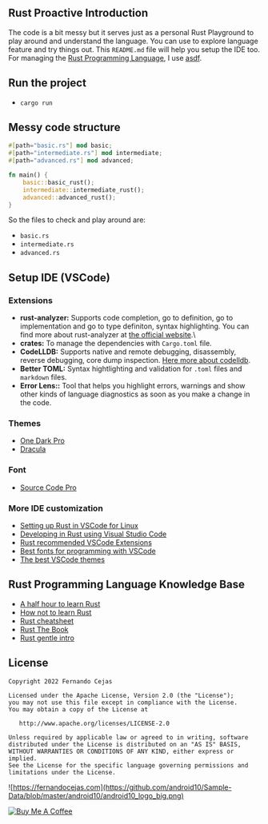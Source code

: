 ## Rust Proactive Introduction

The code is a bit messy but it serves just as a personal Rust Playground to play around and understand the language. You can use to explore language feature and try things out. This `README.md` file will help you setup the IDE too. For managing the [Rust Programming Language](https://www.rust-lang.org/), I use [asdf](https://asdf-vm.com/).

## Run the project

 - `cargo run`

## Messy code structure

```rust
#[path="basic.rs"] mod basic;
#[path="intermediate.rs"] mod intermediate;
#[path="advanced.rs"] mod advanced;

fn main() {
    basic::basic_rust();
    intermediate::intermediate_rust();
    advanced::advanced_rust();
}
```

So the files to check and play around are:

 - `basic.rs`
 - `intermediate.rs`
 - `advanced.rs`

## Setup IDE (VSCode)

### Extensions

 - **rust-analyzer:** Supports code completion, go to definition, go to implementation and go to type definiton, syntax highlighting. You can find more about rust-analyzer at [the official website](https://rust-analyzer.github.io/manual.html).\
 - **crates:** To manage the dependencies with `Cargo.toml` file.
 - **CodeLLDB:** Supports native and remote debugging, disassembly, reverse debugging, core dump inspection. [Here more about codelldb](https://github.com/vadimcn/vscode-lldb).
 - **Better TOML:** Syntax hightlighting and validation for `.toml` files and `markdown` files.
 - **Error Lens::** Tool that helps you highlight errors, warnings and show other kinds of language diagnostics as soon as you make a change in the code.

### Themes

 - [One Dark Pro](https://marketplace.visualstudio.com/items?itemName=zhuangtongfa.Material-theme)
 - [Dracula](https://draculatheme.com/visual-studio-code)

### Font

 - [Source Code Pro](https://adobe-fonts.github.io/source-code-pro/)

### More IDE customization

 - [Setting up Rust in VSCode for Linux](https://nayabsd.com/setting-up-rust-in-vs-code-for-linux)
 - [Developing in Rust using Visual Studio Code](https://dev.to/thiagomg/developing-in-rust-using-visual-studio-code-4kkl)
 - [Rust recommended VSCode Extensions](https://www.becomebetterprogrammer.com/rust-recommended-vscode-extensions/)
 - [Best fonts for programming with VSCode](https://toastofcode.com/best-fonts-for-programming-with-vscode/)
 - [The best VSCode themes](https://medium.com/quick-code/the-best-vs-code-themes-2022-9e9b648c4596)

## Rust Programming Language Knowledge Base

 - [A half hour to learn Rust](https://fasterthanli.me/articles/a-half-hour-to-learn-rust)
 - [How not to learn Rust](https://dystroy.org/blog/how-not-to-learn-rust/)
 - [Rust cheatsheet](https://cheats.rs/)
 - [Rust The Book](https://doc.rust-lang.org/stable/book/)
 - [Rust gentle intro](https://stevedonovan.github.io/rust-gentle-intro/)

## License

    Copyright 2022 Fernando Cejas

    Licensed under the Apache License, Version 2.0 (the "License");
    you may not use this file except in compliance with the License.
    You may obtain a copy of the License at

       http://www.apache.org/licenses/LICENSE-2.0

    Unless required by applicable law or agreed to in writing, software
    distributed under the License is distributed on an "AS IS" BASIS,
    WITHOUT WARRANTIES OR CONDITIONS OF ANY KIND, either express or implied.
    See the License for the specific language governing permissions and
    limitations under the License.


![https://fernandocejas.com](https://github.com/android10/Sample-Data/blob/master/android10/android10_logo_big.png)

<a href="https://www.buymeacoffee.com/android10" target="_blank"><img src="https://www.buymeacoffee.com/assets/img/custom_images/orange_img.png" alt="Buy Me A Coffee" style="height: auto !important;width: auto !important;" ></a>
